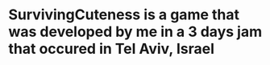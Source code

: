 # SurvivingCuteness is a game that was developed by me in a 3 days jam that occured in Tel Aviv, Israel
